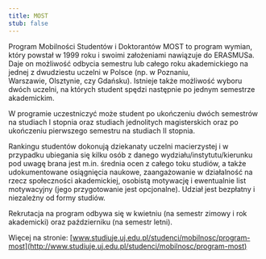 ```yaml
---
title: MOST
stub: false
---
```

Program Mobilności Studentów i Doktorantów MOST to program wymian, który powstał w 1999 roku i swoimi założeniami nawiązuje do ERASMUSa. Daje on możliwość odbycia semestru lub całego roku akademickiego na jednej z dwudziestu uczelni w Polsce (np. w Poznaniu, Warszawie, Olsztynie, czy Gdańsku). Istnieje także możliwość wyboru dwóch uczelni, na których student spędzi następnie po jednym semestrze akademickim. 

W programie uczestniczyć może student po ukończeniu dwóch semestrów na studiach I stopnia oraz studiach jednolitych magisterskich oraz po ukończeniu pierwszego semestru na studiach II stopnia. 

Rankingu studentów dokonują dziekanaty uczelni macierzystej i w przypadku ubiegania się kilku osób z danego wydziału/instytutu/kierunku pod uwagę brana jest m.in. średnia ocen z całego toku studiów, a także udokumentowane osiągnięcia naukowe, zaangażowanie w działalność na rzecz społeczności akademickiej, osobistą motywację i ewentualnie list motywacyjny (jego przygotowanie jest opcjonalne). Udział jest bezpłatny i niezależny od formy studiów. 

Rekrutacja na program odbywa się w kwietniu (na semestr zimowy i rok akademicki) oraz październiku (na semestr letni). 

Więcej na stronie: [www.studiuje.uj.edu.pl/studenci/mobilnosc/program-most](http://www.studiuje.uj.edu.pl/studenci/mobilnosc/program-most)